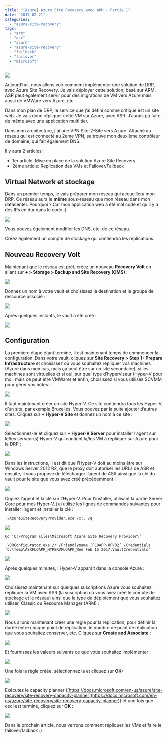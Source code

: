 ```yaml
---
title: "[Azure] Azure Site Recovery avec ARM - Partie 1"
date: "2017-02-21"
categories: 
  - "azure-site-recovery"
tags: 
  - "arm"
  - "asr"
  - "azure"
  - "azure-site-recovery"
  - "failback"
  - "failover"
  - "microsoft"
---
```


[![](https://cloudyjourney.fr/wp-content/uploads/2018/01/ASRLogo.png)](https://cloudyjourney.fr/wp-content/uploads/2018/01/ASRLogo.png)

Aujourd’hui, nous allons voir comment implémenter une solution de DRP, avec Azure Site Recovery. Je vais déployer cette solution, basé sur ARM. ASR peut également servir pour des migrations de VM vers Azure mais aussi de VMWare vers Azure, etc.

Dans mon plan de DRP, le service que j’ai défini comme critique est un site web. Je vais donc répliquer cette VM sur Azure, avec ASR. J’aurais pu faire de même avec une application multi tier.

Dans mon architecture, j'ai une VPN Site-2-Site vers Azure. Attaché au réseau qui est connecté au 2ème VPN, se trouve mon deuxième contrôleur de domaine, qui fait également DNS.

Il y aura 2 articles:

- 1er article: Mise en place de la solution Azure Site Recovery
- 2ème article: Replication des VMs et Failover/Failback

## Virtual Network et stockage

Dans un premier temps, je vais préparer mon réseau qui accueillera mon DRP. Ce réseau aura le **même** sous-réseau que mon réseau dans mon datacenter. Pourquoi ? Car mon application web a été mal codé et qu’il y a des IPs en dur dans le code :)

[![](https://cloudyjourney.fr/wp-content/uploads/2018/01/Picture1.png)](https://cloudyjourney.fr/wp-content/uploads/2018/01/Picture1.png)

Vous pouvez également modifier les DNS, etc. de ce réseau.

Créez également un compte de stockage qui contiendra les réplications.

## Nouveau Recovery Volt

Maintenant que le réseau est prêt, créez un nouveau **Recovery Volt** en allant sur **\+ > Storage > Backup and Site Recovery (OMS) :**

[![](https://cloudyjourney.fr/wp-content/uploads/2018/01/Picture2.png)](https://cloudyjourney.fr/wp-content/uploads/2018/01/Picture2.png)

Donnez un nom à votre vault et choisissez la destination et le groupe de ressource associé :

[![](https://cloudyjourney.fr/wp-content/uploads/2018/01/Picture3.png)](https://cloudyjourney.fr/wp-content/uploads/2018/01/Picture3.png)

Après quelques instants, le vault a été créé :

[![](https://cloudyjourney.fr/wp-content/uploads/2018/01/Picture4.png)](https://cloudyjourney.fr/wp-content/uploads/2018/01/Picture4.png)

## Configuration

La première étape étant terminé, il est maintenant temps de commencer la configuration. Dans votre vault, cliquez sur **Site Recovery > Step 1 : Prepare Infrastructure** et choisissez où vous souhaitez répliquer vos machines (Azure dans mon cas, mais ça peut être sur un site secondaire), si les machines sont virtuelles et si oui, sur quel type d’hyperviseur (Hyper-V pour moi, mais ce peut être VMWare) et enfin, choisissez si vous utilisez SCVMM pour gérer vos hôtes :

[![](https://cloudyjourney.fr/wp-content/uploads/2018/01/Picture5.png)](https://cloudyjourney.fr/wp-content/uploads/2018/01/Picture5.png)

Il faut maintenant créer un site Hyper-V. Ce site contiendra tous les Hyper-V d’un site, par exemple Bruxelles. Vous pouvez par la suite ajouter d’autres sites. Cliquez sur **\+ Hyper-V Site** et donnez un nom à ce site :

[![](https://cloudyjourney.fr/wp-content/uploads/2018/01/Picture6.png)](https://cloudyjourney.fr/wp-content/uploads/2018/01/Picture6.png)

Sélectionnez-le et cliquez sur **\+ Hyper-V Server** pour installer l’agent sur le/les serveur(s) Hyper-V qui contient la/les VM à répliquer sur Azure pour le DRP :

[![](https://cloudyjourney.fr/wp-content/uploads/2018/01/Picture7.png)](https://cloudyjourney.fr/wp-content/uploads/2018/01/Picture7.png)

Dans les instructions, il est dit que l’Hyper-V doit au moins être sur Windows Server 2012 R2, que le proxy doit autoriser les URLs de ASR et ensuite, il vous propose de télécharger l’agent de ASR ainsi que la clé du vault pour le site que vous avez créé précédemment :

[![](https://cloudyjourney.fr/wp-content/uploads/2018/01/Picture8.png)](https://cloudyjourney.fr/wp-content/uploads/2018/01/Picture8.png)

Copiez l’agent et la clé sur l’Hyper-V. Pour l’installer, utilisant la partie Server Core pour mes Hyper-V, j’ai utilisé les lignes de commandes suivantes pour installer l’agent et installer la clé :

`.\AzureSiteRecoveryProvider.exe /x:. /q`

[![](https://cloudyjourney.fr/wp-content/uploads/2018/01/Picture9.png)](https://cloudyjourney.fr/wp-content/uploads/2018/01/Picture9.png)

`Cd ‘C:\Program Files\Microsoft Azure Site Recovery Provider\’`

`.\DRConfigurator.exe /r /Friendlyname ‘FLOAPP-HPV02’ /Credentials ‘C:\Temp\ASRFLOAPP_HYPERVFLOAPP_Wed Feb 15 2017.VaultCredentials’`

[![](https://cloudyjourney.fr/wp-content/uploads/2018/01/Picture10.png)](https://cloudyjourney.fr/wp-content/uploads/2018/01/Picture10.png)

Après quelques minutes, l’Hyper-V apparaît dans la console Azure :

[![](https://cloudyjourney.fr/wp-content/uploads/2018/01/Picture11.png)](https://cloudyjourney.fr/wp-content/uploads/2018/01/Picture11.png)

Choisissez maintenant sur quelques suscriptions Azure vous souhaitez répliquer la VM avec ASR (la suscription où vous avez créé le compte de stockage et le réseau) ainsi que le type de déploiement que vous souhaitez utiliser, Classic ou Resource Manager (ARM) :

[![](https://cloudyjourney.fr/wp-content/uploads/2018/01/Picture12.png)](https://cloudyjourney.fr/wp-content/uploads/2018/01/Picture12.png)

Nous allons maintenant créer une règle pour la réplication, pour définir la durée entre chaque point de réplication, le nombre de point de réplication que vous souhaitez conserver, etc. Cliquez sur **Create and Associate :**

[![](https://cloudyjourney.fr/wp-content/uploads/2018/01/Picture13.png)](https://cloudyjourney.fr/wp-content/uploads/2018/01/Picture13.png)

Et fournissez les valeurs suivants ce que vous souhaitez implémenter :

[![](https://cloudyjourney.fr/wp-content/uploads/2018/01/Picture14.png)](https://cloudyjourney.fr/wp-content/uploads/2018/01/Picture14.png)

Une fois la règle créée, sélectionnez la et cliquez sur **OK:**

[![](https://cloudyjourney.fr/wp-content/uploads/2018/01/Picture15.png)](https://cloudyjourney.fr/wp-content/uploads/2018/01/Picture15.png)

Exécutez le capacity planner ([https://docs.microsoft.com/en-us/azure/site-recovery/site-recovery-capacity-planner](https://docs.microsoft.com/en-us/azure/site-recovery/site-recovery-capacity-planner)) et une fois que ceci est terminé, cliquez sur **OK :**

[![](https://cloudyjourney.fr/wp-content/uploads/2018/01/Picture16.png)](https://cloudyjourney.fr/wp-content/uploads/2018/01/Picture16.png)

Dans le prochain article, nous verrons comment répliquer les VMs et faire le failover/failback :)

